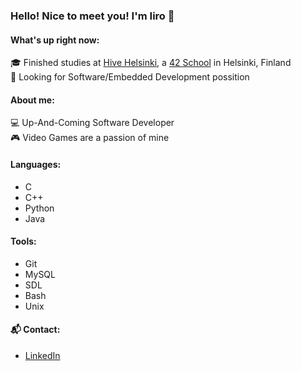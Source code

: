 ### Hello! Nice to meet you! I'm Iiro 👋

#### What's up right now:
  :mortar_board: Finished studies at [Hive Helsinki](https://www.hive.fi/en/), a [42 School](https://42.fr/en/homepage/) in Helsinki, Finland<br />
  :office: Looking for Software/Embedded Development possition
#### About me:
  :computer: Up-And-Coming Software Developer<br />
  :video_game: Video Games are a passion of mine
#### Languages:
- C
- C++
- Python
- Java
#### Tools:
- Git
- MySQL
- SDL
- Bash
- Unix
#### :mailbox_with_mail: Contact:
- [LinkedIn](https://www.linkedin.com/in/iiro-m-jaaskelainen/)

<!--
**ProIndy/ProIndy** is a ✨ _special_ ✨ repository because its `README.md` (this file) appears on your GitHub profile.

Here are some ideas to get you started:

- 🔭 I’m currently working on ...
- 🌱 I’m currently learning ...
- 👯 I’m looking to collaborate on ...
- 🤔 I’m looking for help with ...
- 💬 Ask me about ...
- 📫 How to reach me: ...
- 😄 Pronouns: ...
- ⚡ Fun fact: ...
- 👋 Hi, I’m @ProIndy
- 👀 I’m interested in ...
- 🌱 I’m currently learning ...
- 💞️ I’m looking to collaborate on ...
- 📫 How to reach me ...
👨‍💻


ProIndy/ProIndy is a ✨ special ✨ repository because its `README.md` (this file) appears on your GitHub profile.
You can click the Preview link to take a look at your changes.

-->
